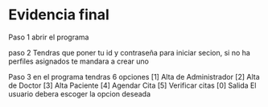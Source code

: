 # Evidencia final
Paso 1 abrir el programa

paso 2
Tendras que poner tu id y contraseña para iniciar secion, si no ha perfiles asignados te mandara a crear uno

Paso 3
en el programa tendras 6 opciones [1] Alta de Administrador [2] Alta de Doctor [3] Alta Paciente [4] Agendar Cita [5] Verificar citas [0] Salida El usuario debera escoger la opcion deseada

